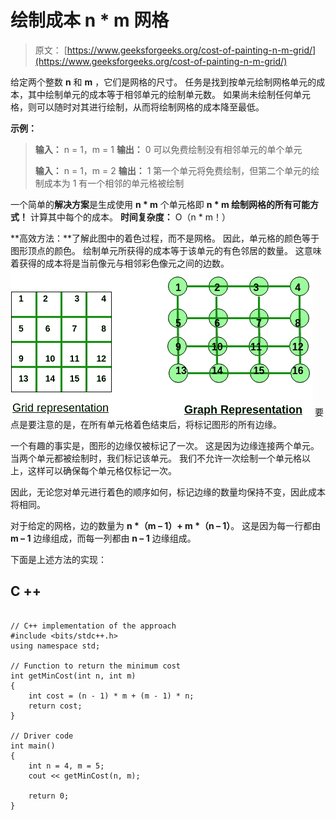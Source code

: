 # 绘制成本 n * m 网格

> 原文： [https://www.geeksforgeeks.org/cost-of-painting-n-m-grid/](https://www.geeksforgeeks.org/cost-of-painting-n-m-grid/)

给定两个整数 **n** 和 **m** ，它们是网格的尺寸。 任务是找到按单元绘制网格单元的成本，其中绘制单元的成本等于相邻单元的绘制单元数。 如果尚未绘制任何单元格，则可以随时对其进行绘制，从而将绘制网格的成本降至最低。

**示例：**

> **输入：** n = 1，m = 1
> **输出：** 0
> 可以免费绘制没有相邻单元的单个单元
> 
> **输入：** n = 1，m = 2
> **输出：** 1
> 第一个单元将免费绘制，但第二个单元的绘制成本为 1 有一个相邻的单元格被绘制

一个简单的**解决方案**是生成使用 **n * m** 个单元格即 **n * m 绘制网格的所有可能方式！** 计算其中每个的成本。
**时间复杂度：** O（n * m！）

**高效方法：**了解此图中的着色过程，而不是网格。 因此，单元格的颜色等于图形顶点的颜色。 绘制单元所获得的成本等于该单元的有色邻居的数量。 这意味着获得的成本将是当前像元与相邻彩色像元之间的边数。
![](img/60c97155274e771de7fde5a88593bd6f.png)
要点是要注意的是，在所有单元格着色结束后，将标记图形的所有边缘。

一个有趣的事实是，图形的边缘仅被标记了一次。 这是因为边缘连接两个单元。 当两个单元都被绘制时，我们标记该单元。 我们不允许一次绘制一个单元格以上，这样可以确保每个单元格仅标记一次。

因此，无论您对单元进行着色的顺序如何，标记边缘的数量均保持不变，因此成本将相同。

对于给定的网格，边的数量为 **n *（m – 1）+ m *（n – 1）**。 这是因为每一行都由 **m – 1** 边缘组成，而每一列都由 **n – 1** 边缘组成。

下面是上述方法的实现：

## C ++

```

// C++ implementation of the approach 
#include <bits/stdc++.h> 
using namespace std; 

// Function to return the minimum cost 
int getMinCost(int n, int m) 
{ 
    int cost = (n - 1) * m + (m - 1) * n; 
    return cost; 
} 

// Driver code 
int main() 
{ 
    int n = 4, m = 5; 
    cout << getMinCost(n, m); 

    return 0; 
} 

```